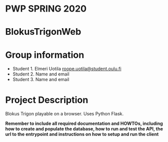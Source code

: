 # PWP SPRING 2020
# BlokusTrigonWeb
# Group information
* Student 1. Elmeri Uotila roope.uotila@student.oulu.fi
* Student 2. Name and email
* Student 3. Name and email

# Project Description
Blokus Trigon playable on a browser. Uses Python Flask.

__Remember to include all required documentation and HOWTOs, including how to create and populate the database, how to run and test the API, the url to the entrypoint and instructions on how to setup and run the client__


